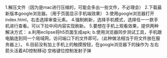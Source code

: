 1.解压文件（因为是mac进行压缩的，可能会多出一些文件，不必理会）
2.下载最新版本google浏览器。（用于页面显示手机端效果）
3.使用google浏览器打开index.html，右击选择审查元素。
4.强制刷新，选择手机模式，选择任一一款手机进行查看。可以下拉中间内容实现刷新。
5.要想在手机上观看效果，提供两种解决方式：
     a.利用eclipse将h5页面生成apk;
     b.使用浏览器同步测试工具，手机跟电脑连到同一个局域网，访问端口下的文件即可。（此种做法相当于将文件放在服务器上）。
6.目前没有加上手机上的触摸按钮，在google浏览器下的操作为
     左右箭头活着AD控制移动
     空格键位控制发射子弹
